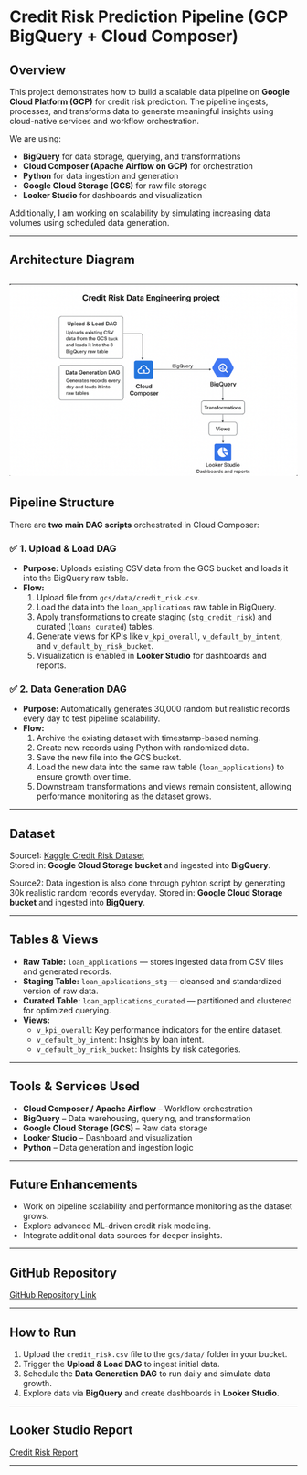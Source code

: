 # Credit Risk Prediction Pipeline (GCP BigQuery + Cloud Composer)

## Overview

This project demonstrates how to build a scalable data pipeline on **Google Cloud Platform (GCP)** for credit risk prediction. The pipeline ingests, processes, and transforms data to generate meaningful insights using cloud-native services and workflow orchestration.

We are using:

- **BigQuery** for data storage, querying, and transformations
- **Cloud Composer (Apache Airflow on GCP)** for orchestration
- **Python** for data ingestion and generation
- **Google Cloud Storage (GCS)** for raw file storage
- **Looker Studio** for dashboards and visualization

Additionally, I am working on scalability by simulating increasing data volumes using scheduled data generation.

---

## Architecture Diagram

![Credit Risk Data Engineering Architecture](architecture.png)
---

## Pipeline Structure

There are **two main DAG scripts** orchestrated in Cloud Composer:

### ✅ **1. Upload & Load DAG**
- **Purpose:** Uploads existing CSV data from the GCS bucket and loads it into the BigQuery raw table.
- **Flow:**
  1. Upload file from `gcs/data/credit_risk.csv`.
  2. Load the data into the `loan_applications` raw table in BigQuery.
  3. Apply transformations to create staging (`stg_credit_risk`) and curated (`loans_curated`) tables.
  4. Generate views for KPIs like `v_kpi_overall`, `v_default_by_intent`, and `v_default_by_risk_bucket`.
  5. Visualization is enabled in **Looker Studio** for dashboards and reports.

### ✅ **2. Data Generation DAG**
- **Purpose:** Automatically generates 30,000 random but realistic records every day to test pipeline scalability.
- **Flow:**
  1. Archive the existing dataset with timestamp-based naming.
  2. Create new records using Python with randomized data.
  3. Save the new file into the GCS bucket.
  4. Load the new data into the same raw table (`loan_applications`) to ensure growth over time.
  5. Downstream transformations and views remain consistent, allowing performance monitoring as the dataset grows.

---

## Dataset

Source1: [Kaggle Credit Risk Dataset](https://www.kaggle.com/)  
Stored in: **Google Cloud Storage bucket** and ingested into **BigQuery**.

Source2: Data ingestion is also done through pyhton script by generating 30k realistic random records everyday.
Stored in: **Google Cloud Storage bucket** and ingested into **BigQuery**.


---

## Tables & Views

- **Raw Table:** `loan_applications` — stores ingested data from CSV files and generated records.
- **Staging Table:** `loan_applications_stg` — cleansed and standardized version of raw data.
- **Curated Table:** `loan_applications_curated` — partitioned and clustered for optimized querying.
- **Views:**
  - `v_kpi_overall`: Key performance indicators for the entire dataset.
  - `v_default_by_intent`: Insights by loan intent.
  - `v_default_by_risk_bucket`: Insights by risk categories.

---

## Tools & Services Used

- **Cloud Composer / Apache Airflow** – Workflow orchestration
- **BigQuery** – Data warehousing, querying, and transformation
- **Google Cloud Storage (GCS)** – Raw data storage
- **Looker Studio** – Dashboard and visualization
- **Python** – Data generation and ingestion logic

---

## Future Enhancements

- Work on pipeline scalability and performance monitoring as the dataset grows.
- Explore advanced ML-driven credit risk modeling.
- Integrate additional data sources for deeper insights.

---

## GitHub Repository
[GitHub Repository Link](https://github.com/surya19970101/credit-risk-data-pipeline)


---

## How to Run

1. Upload the `credit_risk.csv` file to the `gcs/data/` folder in your bucket.
2. Trigger the **Upload & Load DAG** to ingest initial data.
3. Schedule the **Data Generation DAG** to run daily and simulate data growth.
4. Explore data via **BigQuery** and create dashboards in **Looker Studio**.

---
## Looker Studio Report
[Credit Risk Report](https://lookerstudio.google.com/reporting/15c2bbb6-11c0-4d61-84eb-606f1c06beee)

---